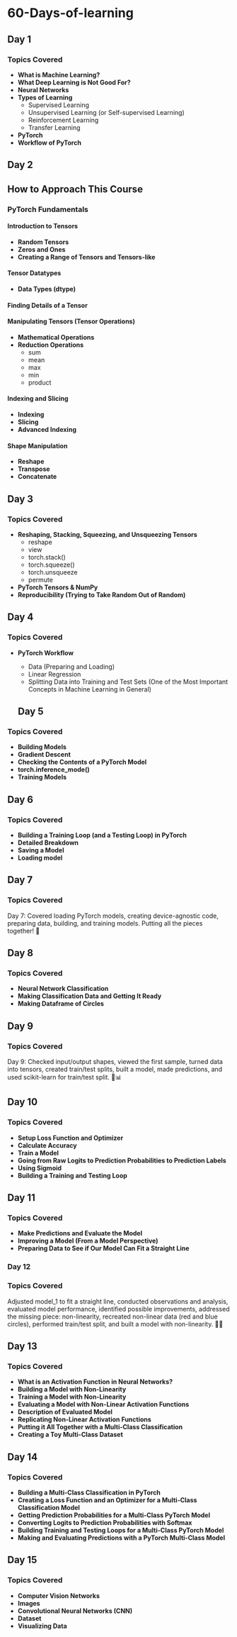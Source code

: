 # 60-Days-of-learning
## Day 1

### Topics Covered
- **What is Machine Learning?**
- **What Deep Learning is Not Good For?**
- **Neural Networks**
- **Types of Learning**
  - Supervised Learning
  - Unsupervised Learning (or Self-supervised Learning)
  - Reinforcement Learning
  - Transfer Learning
- **PyTorch**
- **Workflow of PyTorch**

## Day 2
## How to Approach This Course

### PyTorch Fundamentals

#### Introduction to Tensors
- **Random Tensors**
- **Zeros and Ones**
- **Creating a Range of Tensors and Tensors-like**

#### Tensor Datatypes
- **Data Types (dtype)**

#### Finding Details of a Tensor

#### Manipulating Tensors (Tensor Operations)
- **Mathematical Operations**
- **Reduction Operations**
  - sum
  - mean
  - max
  - min
  - product

#### Indexing and Slicing
- **Indexing**
- **Slicing**
- **Advanced Indexing**

#### Shape Manipulation
- **Reshape**
- **Transpose**
- **Concatenate**

## Day 3

### Topics Covered
- **Reshaping, Stacking, Squeezing, and Unsqueezing Tensors**
  - reshape
  - view
  - torch.stack()
  - torch.squeeze()
  - torch.unsqueeze
  - permute
- **PyTorch Tensors & NumPy**
- **Reproducibility (Trying to Take Random Out of Random)**
## Day 4

### Topics Covered
- **PyTorch Workflow**
  - Data (Preparing and Loading)
  - Linear Regression
  - Splitting Data into Training and Test Sets (One of the Most Important Concepts in Machine Learning in General)

  ## Day 5

### Topics Covered
- **Building Models**
- **Gradient Descent**
- **Checking the Contents of a PyTorch Model**
- **torch.inference_mode()**
- **Training Models**

## Day 6

### Topics Covered
- **Building a Training Loop (and a Testing Loop) in PyTorch**
- **Detailed Breakdown**
- **Saving a Model**
- **Loading model**

## Day 7

### Topics Covered
Day 7: Covered loading PyTorch models, creating device-agnostic code, preparing data, building, and training models. Putting all the pieces together! 🚀

## Day 8

### Topics Covered
- **Neural Network Classification**
- **Making Classification Data and Getting It Ready**
- **Making Dataframe of Circles**

## Day 9

### Topics Covered

Day 9: Checked input/output shapes, viewed the first sample, turned data into tensors, created train/test splits, built a model, made predictions, and used scikit-learn for train/test split. 🚀📊

## Day 10

### Topics Covered
- **Setup Loss Function and Optimizer**
- **Calculate Accuracy**
- **Train a Model**
- **Going from Raw Logits to Prediction Probabilities to Prediction Labels**
- **Using Sigmoid**
- **Building a Training and Testing Loop**

## Day 11

### Topics Covered
- **Make Predictions and Evaluate the Model**
- **Improving a Model (From a Model Perspective)**
- **Preparing Data to See if Our Model Can Fit a Straight Line**

### Day 12

### Topics Covered
 Adjusted model_1 to fit a straight line, conducted observations and analysis, evaluated model performance, identified possible improvements, addressed the missing piece: non-linearity, recreated non-linear data (red and blue circles), performed train/test split, and built a model with non-linearity. 🚀🔄

## Day 13

### Topics Covered
- **What is an Activation Function in Neural Networks?**
- **Building a Model with Non-Linearity**
- **Training a Model with Non-Linearity**
- **Evaluating a Model with Non-Linear Activation Functions**
- **Description of Evaluated Model**
- **Replicating Non-Linear Activation Functions**
- **Putting it All Together with a Multi-Class Classification**
- **Creating a Toy Multi-Class Dataset**

## Day 14

### Topics Covered
- **Building a Multi-Class Classification in PyTorch**
- **Creating a Loss Function and an Optimizer for a Multi-Class Classification Model**
- **Getting Prediction Probabilities for a Multi-Class PyTorch Model**
- **Converting Logits to Prediction Probabilities with Softmax**
- **Building Training and Testing Loops for a Multi-Class PyTorch Model**
- **Making and Evaluating Predictions with a PyTorch Multi-Class Model**

## Day 15

### Topics Covered
- **Computer Vision Networks**
- **Images**
- **Convolutional Neural Networks (CNN)**
- **Dataset**
- **Visualizing Data**
